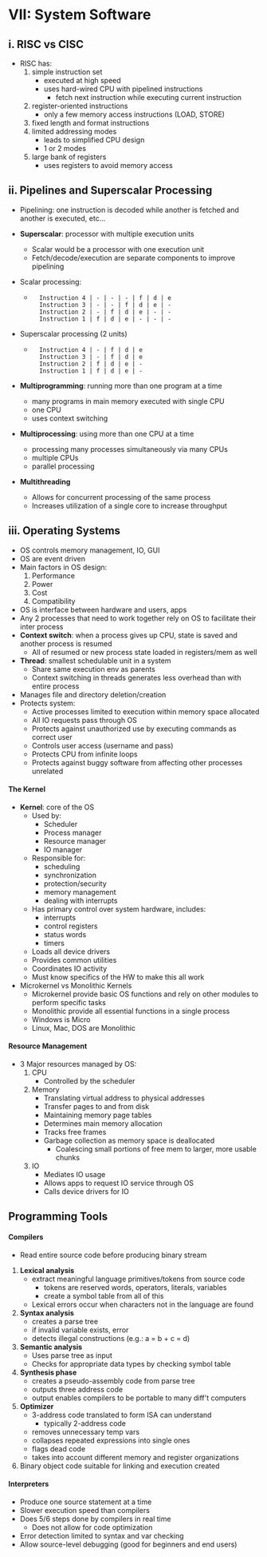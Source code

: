 # VII: System Software

## i. RISC vs CISC
- RISC has:
    1. simple instruction set
        - executed at high speed
        - uses hard-wired CPU with pipelined instructions
            - fetch next instruction while executing current instruction
    2. register-oriented instructions
        - only a few memory access instructions (LOAD, STORE)
    3. fixed length and format instructions
    4. limited addressing modes
        - leads to simplified CPU design
        - 1 or 2 modes
    5. large bank of registers
        - uses registers to avoid memory access

## ii. Pipelines and Superscalar Processing
- Pipelining:  one instruction is decoded while another is fetched and another is executed, etc...
- **Superscalar**: processor with multiple execution units
    - Scalar would be a processor with one execution unit
    - Fetch/decode/execution are separate components to improve pipelining
- Scalar processing:
    - ```
        Instruction 4 | - | - | - | f | d | e
        Instruction 3 | - | - | f | d | e | -
        Instruction 2 | - | f | d | e | - | -
        Instruction 1 | f | d | e | - | - | -
        ```
- Superscalar processing (2 units)
    - ```
        Instruction 4 | - | f | d | e
        Instruction 3 | - | f | d | e
        Instruction 2 | f | d | e | -
        Instruction 1 | f | d | e | -
        ```
- **Multiprogramming**: running more than one program at a time
    - many programs in main memory executed with single CPU
    - one CPU
    - uses context switching

- **Multiprocessing**: using more than one CPU at a time
    - processing many processes simultaneously via many CPUs
    - multiple CPUs
    - parallel processing

- **Multithreading**
    - Allows for concurrent processing of the same process
    - Increases utilization of a single core to increase throughput
    
## iii. Operating Systems
- OS controls memory management, IO, GUI
- OS are event driven
- Main factors in OS design:
    1. Performance
    2. Power
    3. Cost
    4. Compatibility
- OS is interface between hardware and users, apps
- Any 2 processes that need to work together rely on OS to facilitate their inter process
- **Context switch**: when a process gives up CPU, state is saved and another process is resumed
    - All of resumed or new process state loaded in registers/mem as well
- **Thread**: smallest schedulable unit in a system
    - Share same execution env as parents
    - Context switching in threads generates less overhead than with entire process
- Manages file and directory deletion/creation
- Protects system:
    - Active processes limited to execution within memory space allocated
    - All IO requests pass through OS
    - Protects against unauthorized use by executing commands as correct user
    - Controls user access (username and pass)
    - Protects CPU from infinite loops
    - Protects against buggy software from affecting other processes unrelated

#### The Kernel
- **Kernel**: core of the OS
    - Used by:
        - Scheduler
        - Process manager
        - Resource manager
        - IO manager
    - Responsible for:
        - scheduling
        - synchronization
        - protection/security
        - memory management
        - dealing with interrupts
    - Has primary control over system hardware, includes:
        - interrupts
        - control registers
        - status words
        - timers
    - Loads all device drivers
    - Provides common utilities
    - Coordinates IO activity
    - Must know specifics of the HW to make this all work
- Microkernel vs Monolithic Kernels
    - Microkernel provide basic OS functions and rely on other modules to perform specific tasks
    - Monolithic provide all essential functions in a single process
    - Windows is Micro
    - Linux, Mac, DOS are Monolithic

#### Resource Management
- 3 Major resources managed by OS:
    1. CPU
        - Controlled by the scheduler
    2. Memory
        - Translating virtual address to physical addresses
        - Transfer pages to and from disk
        - Maintaining memory page tables
        - Determines main memory allocation
        - Tracks free frames
        - Garbage collection as memory space is deallocated
            - Coalescing small portions of free mem to larger, more usable chunks
    3. IO
        - Mediates IO usage
        - Allows apps to request IO service through OS
        - Calls device drivers for IO


## Programming Tools

#### Compilers
- Read entire source code before producing binary stream
1. **Lexical analysis**
    - extract meaningful language primitives/tokens from source code
        - tokens are reserved words, operators, literals, variables
        - create a symbol table from all of this
    - Lexical errors occur when characters not in the language are found
2. **Syntax analysis**
    - creates a parse tree
    - if invalid variable exists, error
    - detects illegal constructions (e.g.: a = b + c = d)
3. **Semantic analysis**
    - Uses parse tree as input
    - Checks for appropriate data types by checking symbol table
4. **Synthesis phase**
    - creates a pseudo-assembly code from parse tree
    - outputs three address code
    - output enables compilers to be portable to many diff't computers
5. **Optimizer**
    - 3-address code translated to form ISA can understand
        - typically 2-address code
    - removes unnecessary temp vars
    - collapses repeated expressions into single ones
    - flags dead code
    - takes into account different memory and register organizations
6. Binary object code suitable for linking and execution created

#### Interpreters
- Produce one source statement at a time
- Slower execution speed than compilers
- Does 5/6 steps done by compilers in real time
    - Does not allow for code optimization
- Error detection limited to syntax and var checking
- Allow source-level debugging (good for beginners and end users)